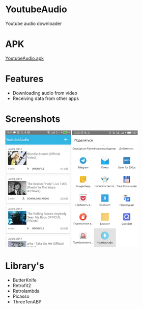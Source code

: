 # YoutubeAudio
Youtube audio downloader

# APK
[YoutubeAudio.apk](https://yadi.sk/d/_s94J8N03LJmXD)

# Features
- Downloading audio from video
- Receiving data from other apps

# Screenshots
<img height="366" width="206"  src="https://github.com/AlexVolkow/YoutubeAudio/blob/master/screenshots/2.jpg"/> <img height="366" width="206"  src="https://github.com/AlexVolkow/YoutubeAudio/blob/master/screenshots/1.jpg"/>

# Library's
- ButterKnife
- Retrofit2
- Retrolambda
- Picasso
- ThreeTenABP
